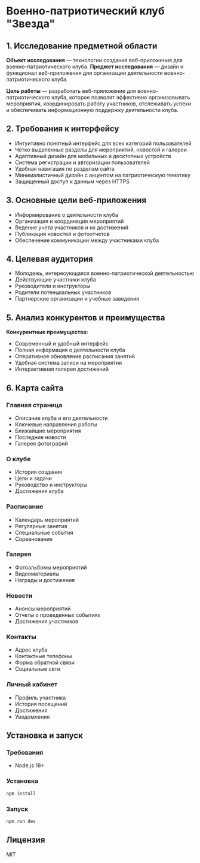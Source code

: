 # Военно-патриотический клуб "Звезда"

## 1. Исследование предметной области
**Объект исследования** — технологии создания веб-приложения для военно-патриотического клуба.
**Предмет исследования** — дизайн и функционал веб-приложения для организации деятельности военно-патриотического клуба.

**Цель работы** — разработать веб-приложение для военно-патриотического клуба, которое позволит эффективно организовывать мероприятия, координировать работу участников, отслеживать успехи и обеспечивать информационную поддержку деятельности клуба.

## 2. Требования к интерфейсу
- Интуитивно понятный интерфейс для всех категорий пользователей
- Четко выделенные разделы для мероприятий, новостей и галереи
- Адаптивный дизайн для мобильных и десктопных устройств
- Система регистрации и авторизации пользователей
- Удобная навигация по разделам сайта
- Минималистичный дизайн с акцентом на патриотическую тематику
- Защищенный доступ к данным через HTTPS

## 3. Основные цели веб-приложения
- Информирование о деятельности клуба
- Организация и координация мероприятий
- Ведение учета участников и их достижений
- Публикация новостей и фотоотчетов
- Обеспечение коммуникации между участниками клуба

## 4. Целевая аудитория
- Молодежь, интересующаяся военно-патриотической деятельностью
- Действующие участники клуба
- Руководители и инструкторы
- Родители потенциальных участников
- Партнерские организации и учебные заведения

## 5. Анализ конкурентов и преимущества
**Конкурентные преимущества:**
- Современный и удобный интерфейс
- Полная информация о деятельности клуба
- Оперативное обновление расписания занятий
- Удобная система записи на мероприятия
- Интерактивная галерея достижений

## 6. Карта сайта
### Главная страница
- Описание клуба и его деятельности
- Ключевые направления работы
- Ближайшие мероприятия
- Последние новости
- Галерея фотографий

### О клубе
- История создания
- Цели и задачи
- Руководство и инструкторы
- Достижения клуба

### Расписание
- Календарь мероприятий
- Регулярные занятия
- Специальные события
- Соревнования

### Галерея
- Фотоальбомы мероприятий
- Видеоматериалы
- Награды и достижения

### Новости
- Анонсы мероприятий
- Отчеты о проведенных событиях
- Достижения участников

### Контакты
- Адрес клуба
- Контактные телефоны
- Форма обратной связи
- Социальные сети

### Личный кабинет
- Профиль участника
- История посещений
- Достижения
- Уведомления

## Установка и запуск

### Требования
- Node.js 18+

### Установка
```bash
npm install
```

### Запуск
```bash
npm run dev
```

## Лицензия
MIT